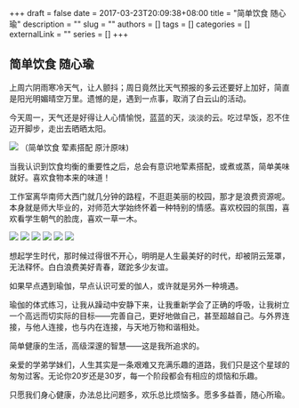 +++
draft = false
date = 2017-03-23T20:09:38+08:00
title = "简单饮食 随心瑜"
description = ""
slug = ""
authors = []
tags = []
categories = []
externalLink = ""
series = []
+++

## **简单饮食 随心瑜**

上周六阴雨寒冷天气，让人颤抖；周日竟然比天气预报的多云还要好上加好，简直是阳光明媚晴空万里。遗憾的是，遇到一点事，取消了白云山的活动。

今天周一，天气还是好得让人心情愉悦，蓝蓝的天，淡淡的云。吃过早饭，忍不住迈开脚步，走出去晒晒太阳。

![](https://oss.coolmoe.com/wp-content/uploads202406062154667.jpg)
（简单饮食 荤素搭配 原汁原味)

当我认识到饮食均衡的重要性之后，总会有意识地荤素搭配，或煮或蒸，简单美味就好。喜欢食物本来的味道！

工作室离华南师大西门就几分钟的路程，不逛逛美丽的校园，那才是浪费资源呢。本身就是师大毕业的，对师范大学始终怀着一种特别的情感。喜欢校园的氛围，喜欢看学生朝气的脸庞，喜欢一草一木。

![](https://oss.coolmoe.com/wp-content/uploads202406062154668.jpg)
![](https://oss.coolmoe.com/wp-content/uploads202406062154669.jpg)
![](https://oss.coolmoe.com/wp-content/uploads202406062154670.jpg)
![](https://oss.coolmoe.com/wp-content/uploads202406062154671.jpg)
![](https://oss.coolmoe.com/wp-content/uploads202406062154672.jpg)
![](https://oss.coolmoe.com/wp-content/uploads202406062154673.jpg)

想起学生时代，那时候过得很不开心，明明是人生最美好的时代，却被阴云笼罩，无法释怀。白白浪费美好青春，蹉跎多少友谊。

如果早点遇到瑜伽，早点认识可爱的伽人，或许就是另外一种境遇。

瑜伽的体式练习，让我从躁动中安静下来，让我重新学会了正确的呼吸，让我树立一个高远而切实际的目标——完善自己，更好地做自己，甚至超越自己。与外界连接，与他人连接，也与内在连接，与天地万物和谐相处。

简单健康的生活，高级深邃的智慧——这是我所追求的。

亲爱的学弟学妹们，人生其实是一条艰难又充满乐趣的道路，我们只是这个星球的匆匆过客。无论你20岁还是30岁，每一个阶段都会有相应的烦恼和乐趣。

只愿我们身心健康，办法总比问题多，欢乐总比烦恼多。愿多多益善，随心所瑜。

